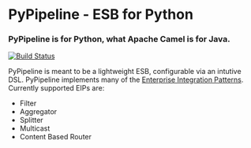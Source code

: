# PyPipeline - ESB for Python

### PyPipeline is for Python, what Apache Camel is for Java.

[![Build Status](https://travis-ci.org/vaibhav-sinha/pypipeline.svg?branch=master)](https://travis-ci.org/vaibhav-sinha/pypipeline)

PyPipeline is meant to be a lightweight ESB, configurable via an intutive DSL. PyPipeline implements many of the [Enterprise Integration Patterns](http://www.eaipatterns.com/toc.html). Currently supported EIPs are:

* Filter
* Aggregator
* Splitter
* Multicast
* Content Based Router

